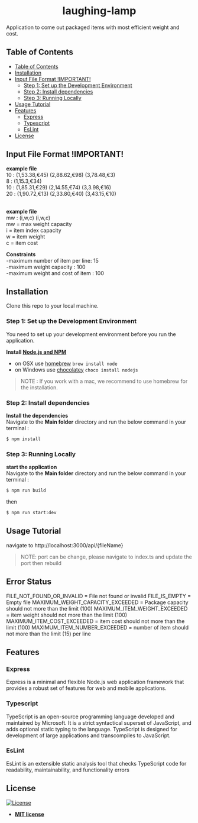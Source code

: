 <h1 align="center">laughing-lamp</h1>
Application to come out packaged items with most efficient weight and cost.

## Table of Contents

- [Table of Contents](#table-of-contents)
- [Installation](#installation)
- [Input File Format !IMPORTANT!](#input-file-format)
  - [Step 1: Set up the Development Environment](#step-1-set-up-the-development-environment)
  - [Step 2: Install dependencies](#step-2-install-dependencies)
  - [Step 3: Running Locally](#step-3-running-locally)
- [Usage Tutorial](#usage-tutorial)
- [Features](#features)
  - [Express](#express)
  - [Typescript](#typescript)
  - [EsLint](#EsLint)
- [License](#license)
## Input File Format !IMPORTANT!
**example file**<br/>
10 : (1,53.38,€45) (2,88.62,€98) (3,78.48,€3)<br/>
8 : (1,15.3,€34)<br/>
10 : (1,85.31,€29) (2,14.55,€74) (3,3.98,€16)<br/>
20 : (1,90.72,€13) (2,33.80,€40) (3,43.15,€10)<br/>
<br/>

**example file**<br/>
mw : (i,w,c) (i,w,c)<br/>
mw = max weight capacity<br/>
i = item index capacity<br/>
w = item weight<br/>
c = item cost<br/>

**Constraints**<br/>
-maximum number of item per line: 15<br/>
-maximum weight capacity : 100<br/>
-maximum weight and cost of item : 100<br/>

## Installation

Clone this repo to your local machine.

### Step 1: Set up the Development Environment

You need to set up your development environment before you run the application.

**Install [Node.js and NPM](https://nodejs.org/en/download/)**
- on OSX use [homebrew](http://brew.sh) `brew install node`
- on Windows use [chocolatey](https://chocolatey.org/) `choco install nodejs`

> NOTE : If you work with a mac, we recommend to use homebrew for the installation.

### Step 2: Install dependencies
**Install the dependencies**<br/>
Navigate to the **Main folder** directory and run the below command in your terminal :
```bash
$ npm install
```

### Step 3: Running Locally
**start the application**<br/>
Navigate to the **Main folder** directory and run the below command in your terminal :
```bash
$ npm run build
```
then
```bash
$ npm run start:dev
```

## Usage Tutorial
navigate to http://localhost:3000/api/{fileName}
> NOTE: port can be change, please navigate to index.ts and update the port then rebuild
## Error Status
FILE_NOT_FOUND_OR_INVALID = File not found or invalid
FILE_IS_EMPTY = Empty file
MAXIMUM_WEIGHT_CAPACITY_EXCEEDED = Package capacity should not more than the limit (100)
MAXIMUM_ITEM_WEIGHT_EXCEEDED = item weight should not more than the limit (100)
MAXIMUM_ITEM_COST_EXCEEDED = item cost should not more than the limit (100)
MAXIMUM_ITEM_NUMBER_EXCEEDED = number of item should not more than the limit (15) per line

## Features

### Express

Express is a minimal and flexible Node.js web application framework that provides a robust set of features for web and mobile applications.

### Typescript

TypeScript is an open-source programming language developed and maintained by Microsoft. It is a strict syntactical superset of JavaScript, and adds optional static typing to the language. TypeScript is designed for development of large applications and transcompiles to JavaScript.

### EsLint

EsLint is an extensible static analysis tool that checks TypeScript code for readability, maintainability, and functionality errors


## License

[![License](http://img.shields.io/:license-mit-blue.svg?style=flat-square)](http://badges.mit-license.org)

- **[MIT license](http://opensource.org/licenses/mit-license.php)**
